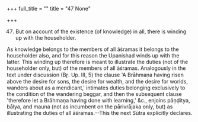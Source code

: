 +++
full_title = ""
title = "47 None"

+++


47. But on account of the existence (of knowledge) in all, there is winding up with the householder.

As knowledge belongs to the members of all āśramas it belongs to the householder also, and for this reason the Upanishad winds up with the latter. This winding up therefore is meant to illustrate the duties (not of the householder only, but) of the members of all āśramas. Analogously in the text under discussion (Br̥. Up. III, 5) the clause 'A Brāhmaṇa having risen above the desire for sons, the desire for wealth, and the desire for worlds, wanders about as a mendicant,' intimates duties belonging exclusively to the condition of the wandering beggar, and then the subsequent clause 'therefore let a Brāhmaṇa having done with learning,' &c., enjoins pāṇḍitya, bālya, and mauna (not as incumbent on the pārivrājaka only, but) as illustrating the duties of all āśramas.--This the next Sūtra explicitly declares.

